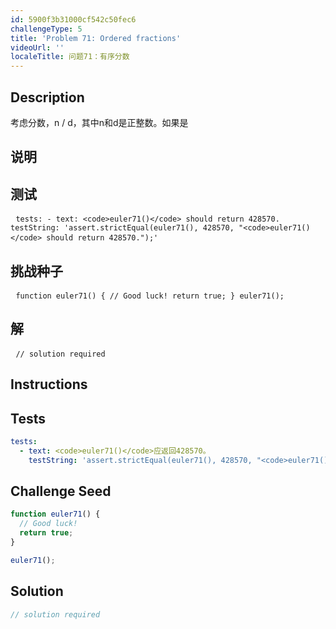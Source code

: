 ```yaml
---
id: 5900f3b31000cf542c50fec6
challengeType: 5
title: 'Problem 71: Ordered fractions'
videoUrl: ''
localeTitle: 问题71：有序分数
---
```


## Description
<section id="description">考虑分数，n / d，其中n和d是正整数。如果是<d 1="" 2="" 3="" 4="" 5="" 6="" 7="" 8="" and="" hcf(n,d)="1," it="" is="" called="" a="" reduced="" proper="" fraction.="" if="" we="" list="" the="" set="" of="" fractions="" for="" d="" ≤="" in="" ascending="" order="" size,="" get:="" 8,="" 7,="" 6,="" 5,="" 4,="" 3,="" 2,="" can="" be="" seen="" that="" fraction="" immediately="" to="" left="" 7.="" by="" listing="" 1,000,000="" find="" numerator="" &#x3C;="" section=""><h2>说明</h2><section id="instructions"></section><h2>测试</h2><section id="tests"><pre> <code class="language-yml">tests: - text: &lt;code&gt;euler71()&lt;/code&gt; should return 428570. testString: &#39;assert.strictEqual(euler71(), 428570, &quot;&lt;code&gt;euler71()&lt;/code&gt; should return 428570.&quot;);&#39;</code> </pre></section><h2>挑战种子</h2><section id="challengeSeed"><div id="js-seed"><pre> <code class="language-js">function euler71() { // Good luck! return true; } euler71();</code> </pre></div></section><h2>解</h2><section id="solution"><pre> <code class="language-js">// solution required</code> </pre></section></d></section>

## Instructions
<section id="instructions">
</section>

## Tests
<section id='tests'>

```yml
tests:
  - text: <code>euler71()</code>应返回428570。
    testString: 'assert.strictEqual(euler71(), 428570, "<code>euler71()</code> should return 428570.");'

```

</section>

## Challenge Seed
<section id='challengeSeed'>

<div id='js-seed'>

```js
function euler71() {
  // Good luck!
  return true;
}

euler71();

```

</div>



</section>

## Solution
<section id='solution'>

```js
// solution required
```
</section>
